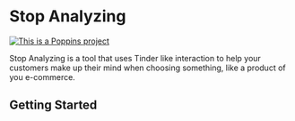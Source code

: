 # Stop Analyzing

[![This is a Poppins project](https://raw.githubusercontent.com/bancodobrasil/poppins/master/badge-poppins.svg)](https://github.com/bancodobrasil/poppins)

Stop Analyzing is a tool that uses Tinder like interaction to help your customers make up their mind when choosing something, like a product of you e-commerce.

## Getting Started
